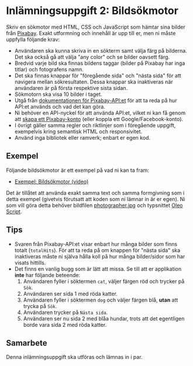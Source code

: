 # Inlämningsuppgift 2: Bildsökmotor
Skriv en sökmotor med HTML, CSS och JavaScript som hämtar sina bilder från [Pixabay](https://pixabay.com/). Exakt utformning och innehåll är upp till er, men ni måste uppfylla följande krav:

- Användaren ska kunna skriva in en sökterm samt välja färg på bilderna. Det ska också gå att välja "any color" och se bilder oavsett färg.
- Bredvid varje bild ska finnas bildens taggar (bilder på Pixabay har inga titlar) och fotografens namn.
- Det ska finnas knappar för "föregående sida" och "nästa sida" för att navigera mellan sökresultaten. Dessa knappar ska inaktiveras när användaren är på första respektive sista sidan.
- Sökmotorn ska visa 10 bilder i taget.
- Utgå från [dokumentationen för Pixabay-API:et](https://pixabay.com/api/docs/) för att ta reda på hur API:et används och vad det kan göra.
- Ni behöver en API-nyckel för att använda API:et, vilket ni kan få genom att [skapa ett Pixabay-konto](https://pixabay.com/accounts/register/) (eller koppla ett Google/Facebook-konto).
- I övrigt gäller samma regler och riktlinjer som i föregående uppgift, exempelvis kring semantisk HTML och responsivitet.
- Använd inga bibliotek eller ramverk; enbart er egen kod.

## Exempel
Följande bildsökmotor är ett exempel på vad ni kan ta fram:

- [Exempel: Bildsökmotor (video)](Exempel.mkv)

Det är tillåtet att använda exakt samma text och samma formgivning som i detta exempel (givetvis förutsatt att koden som ni lämnar in är er egen). Ni som vill göra detta behöver bildfilen [photographer.jpg](photographer.jpg) och typsnittet [Oleo Script](https://fonts.google.com/specimen/Oleo+Script).

## Tips
- Svaren från Pixabay-API:et visar enbart hur många bilder som finns totalt (`totalHits`). För att ta reda på om knappen för "nästa sida" ska inaktiveras måste ni själva hålla koll på hur många bilder/sidor som har visats hittills.
- Det finns en vanlig bugg som är lätt att missa. Se till att er applikation **inte** har följande beteende:
    1. Användaren fyller i söktermen `cat`, väljer färgen röd och trycker på `Sök`.
    2. Användaren ser sida 1 med röda katter.
    3. Användaren fyller i söktermen `dog` och väljer färgen blå, **utan** att trycka på `Sök`.
    4. Användaren trycker på `Nästa sida`.
    5. Användaren ser nu sida 2 med blåa hundar, trots att det egentligen borde vara sida 2 med röda katter.

## Samarbete
Denna inlämningsuppgift ska utföras och lämnas in i par.
